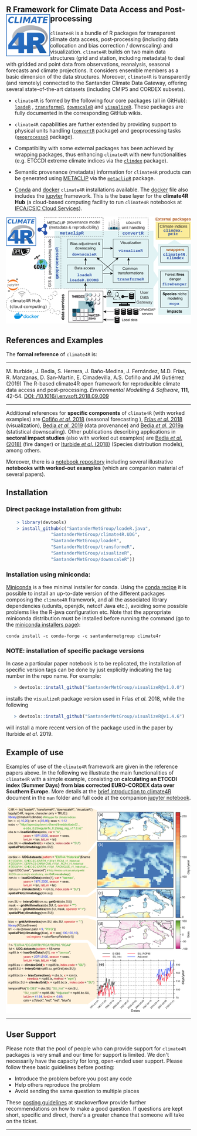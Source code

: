 
## R Framework for Climate Data Access and Post-processing <img src="/man/figures/climate4R_logo.svg" align="left" alt="" width="120" />

`climate4R` is a bundle of R packages for transparent climate data access, post-processing (including data collocation and bias correction / downscaling) and visualization. `climate4R` builds on two main data structures (grid and station, including metadata) to deal with gridded and point data from observations, reanalysis, seasonal forecasts and climate projections. It considers ensemble members as a basic dimension of the data structures. Moreover, `climate4R` is transparently (and remotely) connected to the Santander Climate Data Gateway, offering several state-of-the-art datasets (including CMIP5 and CORDEX subsets).

* `climate4R` is formed by the following four core packages (all in GitHub): [`loadeR`](https://github.com/SantanderMetGroup/loadeR) , [`transformeR`](https://github.com/SantanderMetGroup/transformeR), [`downscaleR`](https://github.com/SantanderMetGroup/downscaleR) and [`visualizeR`](https://github.com/SantanderMetGroup/visualizeR). These packages are fully documented in the corresponding GitHub wikis.

* `climate4R` capabilities are further extended by providing support to physical units handling ([`convertR`](https://github.com/SantanderMetGroup/convertR) package) and geoprocessing tasks ([`geoprocessoR`](https://github.com/SantanderMetGroup/geoprocessoR) package).   

* Compatibility with some external packages has been achieved by wrapping packages, thus enhancing `climate4R` with new functionalities (e.g. ETCCDI extreme climate indices via the [`climdex`](https://github.com/pacificclimate/climdex.pcic) package). 

* Semantic provenance (metadata) information for `climate4R` products can be generated using [METACLIP](http://www.metaclip.org) via the [`metaclipR`](https://github.com/metaclip/metaclipR) package.

* [Conda](https://github.com/SantanderMetGroup/climate4R/tree/master/conda) and [docker](https://github.com/SantanderMetGroup/climate4R/tree/master/docker) `climate4R` installations available. The [docker](https://www.docker.com/why-docker) file also includes the [jupyter](https://jupyter.readthedocs.io/en/latest) framework. This is the base layer for the **climate4R Hub** (a cloud-based computing facility to run `climate4R` notebooks at [IFCA/CSIC Cloud Services](https://ifca.unican.es/en-us/research/advanced-computing-and-e-science)).

<!--
An schematic illustration of the different components of `climate4R` is given in the following figure:
-->

<p align="center">
<img src="/man/figures/climate4R_2.png"/>
</p>

## References and Examples


The **formal reference** of `climate4R` is: 

****
M. Iturbide, J. Bedia, S. Herrera, J. Baño-Medina, J. Fernández, M.D. Frías, R. Manzanas, D. San-Martín, E. Cimadevilla, A.S. Cofiño and JM Gutiérrez (2019) The R-based climate4R open framework for reproducible climate data access and post-processing. *Environmental Modelling & Software*, **111**, 42-54. [DOI: /10.1016/j.envsoft.2018.09.009](https://doi.org/10.1016/j.envsoft.2018.09.009)
****

Additional references for **specific components** of `climate4R` (with worked examples) are [Cofiño _et al._ 2018](http://doi.org/10.1016/j.cliser.2017.07.001) (seasonal forecasting ), [Frías _et al._ 2018](http://doi.org/10.1016/j.envsoft.2017.09.008) (visualization),  [Bedia _et al._ 2019](https://doi.org/10.1016/j.envsoft.2019.07.005) (data provenance) and [Bedia _et al._ 2019a](https://doi.org/10.5194/gmd-2019-224) (statistical downscaling). Other publications describing applications in **sectoral impact studies** (also with worked out examples) are [Bedia _et al._ (2018)](http://doi.org/10.1016/j.cliser.2017.04.001) (fire danger) or [Iturbide _et al._ (2018)](https://journal.r-project.org/archive/2018/RJ-2018-019/index.html) (Species distribution models), among others.
<!-- 
* [Cofiño et al. 2018](http://doi.org/10.1016/j.cliser.2017.07.001) (seasonal forecasting )
 * [Frías et al. 2018](http://doi.org/10.1016/j.envsoft.2017.09.008) (visualization). 

Other publications describing applications of `climate4R` in **sectoral impact studies** (with worked out examples):

 * **Fire danger:** [Bedia et al. (2018)](http://doi.org/10.1016/j.cliser.2017.04.001) Seasonal predictions of Fire Weather Index: Paving the way for their operational applicability in Mediterranean Europe. *Climate Services*, **9**, 101-110. 

 * **Species distribution models:** [Iturbide et al. (2018)](https://journal.r-project.org/archive/2018/RJ-2018-019/index.html) Tackling Uncertainties of Species Distribution Model Projections with Package mopa. *The R Journal*, **10**(1), 122-139. 
-->

Moreover, there is a [notebook repository](https://github.com/SantanderMetGroup/notebooks) including several illustrative **notebooks with worked-out examples** (which are companion material of several papers). 

## Installation

### Direct package installation from github:

``` r
    > library(devtools)
    > install_github(c("SantanderMetGroup/loadeR.java",
                 "SantanderMetGroup/climate4R.UDG",
                 "SantanderMetGroup/loadeR",
                 "SantanderMetGroup/transformeR",
                 "SantanderMetGroup/visualizeR",
                 "SantanderMetGroup/downscaleR"))
```

### Installation using miniconda:

[Miniconda](https://docs.conda.io/en/latest/miniconda.html) is a free minimal installer for conda. Using the [conda recipe](https://github.com/SantanderMetGroup/climate4R/tree/master/conda) it is possible to install an up-to-date version of the different packages composing the `climate4R` framework, and all the associated library dependencies (udunits, openjdk, netcdf Java etc.), avoiding some possible problems like the R-java configuration etc. Note that the appropriate miniconda distribution must be installed before running the command (go to the [miniconda installers page](https://docs.conda.io/en/latest/miniconda.html)):

```
conda install -c conda-forge -c santandermetgroup climate4r
```

### NOTE: installation of specific package versions

In case a particular paper notebook is to be replicated, the installation of specific version tags can be done by just explicitly indicating the tag number in the repo name. For example:

```r
   > devtools::install_github("SantanderMetGroup/visualizeR@v1.0.0")
```
installs the `visualizeR` package version used in Frías _et al._ 2018, while the following

```r
   > devtools::install_github("SantanderMetGroup/visualizeR@v1.4.6")
```
will install a more recent version of the package used in the paper by Iturbide _et al._ 2019.


## Example of use

Examples of use of the `climate4R` framework are given in the reference papers above. In the following we illustrate the main functionalities of `climate4R` with a simple example, consisting on **calculating an ETCCDI index (Summer Days) from bias corrected EURO-CORDEX data over Southern Europe.** More details at the [brief introduction to climate4R](/man/2018_ClimateInformatics_Gutierrez.pdf) document in the `man` folder and full code at the companion [jupyter notebook](/man/notebooks/climate4R.ipynb).

<img src="/man/figures/climate4r_example.png" align="center" alt="" width="" />


***
## User Support

Please note that the pool of people who can provide support for `climate4R` packages is very small and our time for support is limited. We don't necessarily have the capacity for long, open-ended user support. Please follow these basic guidelines before posting:

* Introduce the problem before you post any code
* Help others reproduce the problem
* Avoid sending the same question to multiple places

These [posting guidelines](https://stackoverflow.com/help/how-to-ask) at stackoverflow provide further recommendations on how to make a good question. If questions are kept short, specific and direct, there's a greater chance that someone will take on the ticket. 

***

